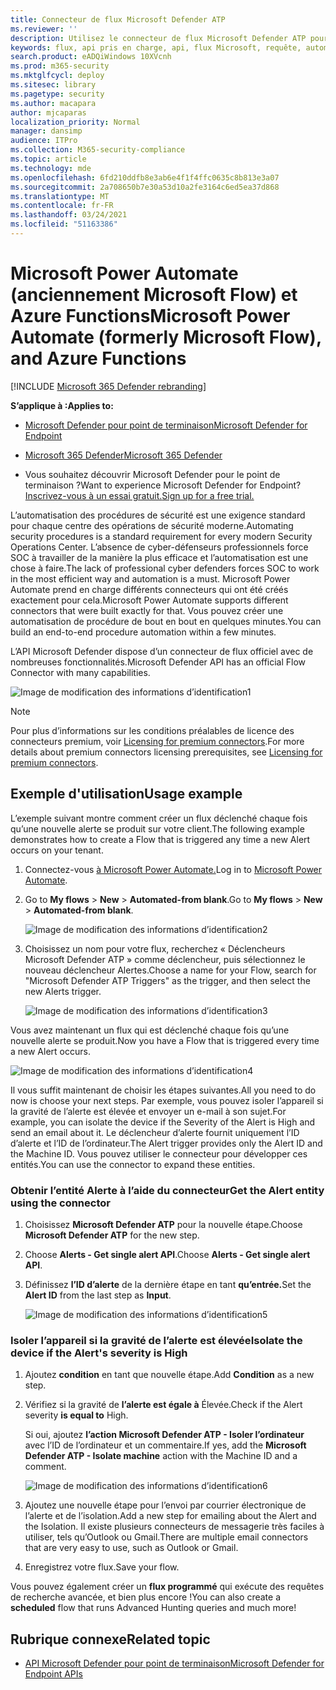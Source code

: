 ```yaml
---
title: Connecteur de flux Microsoft Defender ATP
ms.reviewer: ''
description: Utilisez le connecteur de flux Microsoft Defender ATP pour automatiser la sécurité et créer un flux qui sera déclenché chaque fois qu’une nouvelle alerte se produit sur votre client.
keywords: flux, api pris en charge, api, flux Microsoft, requête, automatisation
search.product: eADQiWindows 10XVcnh
ms.prod: m365-security
ms.mktglfcycl: deploy
ms.sitesec: library
ms.pagetype: security
ms.author: macapara
author: mjcaparas
localization_priority: Normal
manager: dansimp
audience: ITPro
ms.collection: M365-security-compliance
ms.topic: article
ms.technology: mde
ms.openlocfilehash: 6fd210ddfb8e3ab6e4f1f4ffc0635c8b813e3a07
ms.sourcegitcommit: 2a708650b7e30a53d10a2fe3164c6ed5ea37d868
ms.translationtype: MT
ms.contentlocale: fr-FR
ms.lasthandoff: 03/24/2021
ms.locfileid: "51163386"
---
```

# <a name="microsoft-power-automate-formerly-microsoft-flow-and-azure-functions"></a><span data-ttu-id="75bd6-104">Microsoft Power Automate (anciennement Microsoft Flow) et Azure Functions</span><span class="sxs-lookup"><span data-stu-id="75bd6-104">Microsoft Power Automate (formerly Microsoft Flow), and Azure Functions</span></span>

[!INCLUDE [Microsoft 365 Defender rebranding](../../includes/microsoft-defender.md)]

<span data-ttu-id="75bd6-105">**S’applique à :**</span><span class="sxs-lookup"><span data-stu-id="75bd6-105">**Applies to:**</span></span>
- [<span data-ttu-id="75bd6-106">Microsoft Defender pour point de terminaison</span><span class="sxs-lookup"><span data-stu-id="75bd6-106">Microsoft Defender for Endpoint</span></span>](https://go.microsoft.com/fwlink/p/?linkid=2154037)
- [<span data-ttu-id="75bd6-107">Microsoft 365 Defender</span><span class="sxs-lookup"><span data-stu-id="75bd6-107">Microsoft 365 Defender</span></span>](https://go.microsoft.com/fwlink/?linkid=2118804)


- <span data-ttu-id="75bd6-108">Vous souhaitez découvrir Microsoft Defender pour le point de terminaison ?</span><span class="sxs-lookup"><span data-stu-id="75bd6-108">Want to experience Microsoft Defender for Endpoint?</span></span> [<span data-ttu-id="75bd6-109">Inscrivez-vous à un essai gratuit.</span><span class="sxs-lookup"><span data-stu-id="75bd6-109">Sign up for a free trial.</span></span>](https://www.microsoft.com/microsoft-365/windows/microsoft-defender-atp?ocid=docs-wdatp-exposedapis-abovefoldlink) 

<span data-ttu-id="75bd6-110">L’automatisation des procédures de sécurité est une exigence standard pour chaque centre des opérations de sécurité moderne.</span><span class="sxs-lookup"><span data-stu-id="75bd6-110">Automating security procedures is a standard requirement for every modern Security Operations Center.</span></span> <span data-ttu-id="75bd6-111">L’absence de cyber-défenseurs professionnels force SOC à travailler de la manière la plus efficace et l’automatisation est une chose à faire.</span><span class="sxs-lookup"><span data-stu-id="75bd6-111">The lack of professional cyber defenders forces SOC to work in the most efficient way and automation is a must.</span></span> <span data-ttu-id="75bd6-112">Microsoft Power Automate prend en charge différents connecteurs qui ont été créés exactement pour cela.</span><span class="sxs-lookup"><span data-stu-id="75bd6-112">Microsoft Power Automate supports different connectors that were built exactly for that.</span></span> <span data-ttu-id="75bd6-113">Vous pouvez créer une automatisation de procédure de bout en bout en quelques minutes.</span><span class="sxs-lookup"><span data-stu-id="75bd6-113">You can build an end-to-end procedure automation within a few minutes.</span></span>

<span data-ttu-id="75bd6-114">L’API Microsoft Defender dispose d’un connecteur de flux officiel avec de nombreuses fonctionnalités.</span><span class="sxs-lookup"><span data-stu-id="75bd6-114">Microsoft Defender API has an official Flow Connector with many capabilities.</span></span>

![Image de modification des informations d’identification1](images/api-flow-0.png)

> [!NOTE]
> <span data-ttu-id="75bd6-116">Pour plus d’informations sur les conditions préalables de licence des connecteurs premium, voir [Licensing for premium connectors](https://docs.microsoft.com/power-automate/triggers-introduction#licensing-for-premium-connectors).</span><span class="sxs-lookup"><span data-stu-id="75bd6-116">For more details about premium connectors licensing prerequisites, see [Licensing for premium connectors](https://docs.microsoft.com/power-automate/triggers-introduction#licensing-for-premium-connectors).</span></span>


## <a name="usage-example"></a><span data-ttu-id="75bd6-117">Exemple d'utilisation</span><span class="sxs-lookup"><span data-stu-id="75bd6-117">Usage example</span></span>

<span data-ttu-id="75bd6-118">L’exemple suivant montre comment créer un flux déclenché chaque fois qu’une nouvelle alerte se produit sur votre client.</span><span class="sxs-lookup"><span data-stu-id="75bd6-118">The following example demonstrates how to create a Flow that is triggered any time a new Alert occurs on your tenant.</span></span>

1. <span data-ttu-id="75bd6-119">Connectez-vous [à Microsoft Power Automate.](https://flow.microsoft.com)</span><span class="sxs-lookup"><span data-stu-id="75bd6-119">Log in to [Microsoft Power Automate](https://flow.microsoft.com).</span></span>

2. <span data-ttu-id="75bd6-120">Go to **My flows**  >  **New**  >  **Automated-from blank**.</span><span class="sxs-lookup"><span data-stu-id="75bd6-120">Go to **My flows** > **New** > **Automated-from blank**.</span></span>

    ![Image de modification des informations d’identification2](images/api-flow-1.png)

3. <span data-ttu-id="75bd6-122">Choisissez un nom pour votre flux, recherchez « Déclencheurs Microsoft Defender ATP » comme déclencheur, puis sélectionnez le nouveau déclencheur Alertes.</span><span class="sxs-lookup"><span data-stu-id="75bd6-122">Choose a name for your Flow, search for "Microsoft Defender ATP Triggers" as the trigger, and then select the new Alerts trigger.</span></span>

    ![Image de modification des informations d’identification3](images/api-flow-2.png)

<span data-ttu-id="75bd6-124">Vous avez maintenant un flux qui est déclenché chaque fois qu’une nouvelle alerte se produit.</span><span class="sxs-lookup"><span data-stu-id="75bd6-124">Now you have a Flow that is triggered every time a new Alert occurs.</span></span>

![Image de modification des informations d’identification4](images/api-flow-3.png)

<span data-ttu-id="75bd6-126">Il vous suffit maintenant de choisir les étapes suivantes.</span><span class="sxs-lookup"><span data-stu-id="75bd6-126">All you need to do now is choose your next steps.</span></span>
<span data-ttu-id="75bd6-127">Par exemple, vous pouvez isoler l’appareil si la gravité de l’alerte est élevée et envoyer un e-mail à son sujet.</span><span class="sxs-lookup"><span data-stu-id="75bd6-127">For example, you can isolate the device if the Severity of the Alert is High and send an email about it.</span></span>
<span data-ttu-id="75bd6-128">Le déclencheur d’alerte fournit uniquement l’ID d’alerte et l’ID de l’ordinateur.</span><span class="sxs-lookup"><span data-stu-id="75bd6-128">The Alert trigger provides only the Alert ID and the Machine ID.</span></span> <span data-ttu-id="75bd6-129">Vous pouvez utiliser le connecteur pour développer ces entités.</span><span class="sxs-lookup"><span data-stu-id="75bd6-129">You can use the connector to expand these entities.</span></span>

### <a name="get-the-alert-entity-using-the-connector"></a><span data-ttu-id="75bd6-130">Obtenir l’entité Alerte à l’aide du connecteur</span><span class="sxs-lookup"><span data-stu-id="75bd6-130">Get the Alert entity using the connector</span></span>

1. <span data-ttu-id="75bd6-131">Choisissez **Microsoft Defender ATP** pour la nouvelle étape.</span><span class="sxs-lookup"><span data-stu-id="75bd6-131">Choose **Microsoft Defender ATP** for the new step.</span></span>

2. <span data-ttu-id="75bd6-132">Choose **Alerts - Get single alert API**.</span><span class="sxs-lookup"><span data-stu-id="75bd6-132">Choose **Alerts - Get single alert API**.</span></span>

3. <span data-ttu-id="75bd6-133">Définissez **l’ID d’alerte** de la dernière étape en tant **qu’entrée.**</span><span class="sxs-lookup"><span data-stu-id="75bd6-133">Set the **Alert ID** from the last step as **Input**.</span></span>

    ![Image de modification des informations d’identification5](images/api-flow-4.png)

### <a name="isolate-the-device-if-the-alerts-severity-is-high"></a><span data-ttu-id="75bd6-135">Isoler l’appareil si la gravité de l’alerte est élevée</span><span class="sxs-lookup"><span data-stu-id="75bd6-135">Isolate the device if the Alert's severity is High</span></span>

1. <span data-ttu-id="75bd6-136">Ajoutez **condition** en tant que nouvelle étape.</span><span class="sxs-lookup"><span data-stu-id="75bd6-136">Add **Condition** as a new step.</span></span>

2. <span data-ttu-id="75bd6-137">Vérifiez si la gravité de **l’alerte est égale à** Élevée.</span><span class="sxs-lookup"><span data-stu-id="75bd6-137">Check if the Alert severity **is equal to** High.</span></span>

   <span data-ttu-id="75bd6-138">Si oui, ajoutez **l’action Microsoft Defender ATP - Isoler l’ordinateur** avec l’ID de l’ordinateur et un commentaire.</span><span class="sxs-lookup"><span data-stu-id="75bd6-138">If yes, add the **Microsoft Defender ATP - Isolate machine** action with the Machine ID and a comment.</span></span>

    ![Image de modification des informations d’identification6](images/api-flow-5.png)

3. <span data-ttu-id="75bd6-140">Ajoutez une nouvelle étape pour l’envoi par courrier électronique de l’alerte et de l’isolation.</span><span class="sxs-lookup"><span data-stu-id="75bd6-140">Add a new step for emailing about the Alert and the Isolation.</span></span> <span data-ttu-id="75bd6-141">Il existe plusieurs connecteurs de messagerie très faciles à utiliser, tels qu’Outlook ou Gmail.</span><span class="sxs-lookup"><span data-stu-id="75bd6-141">There are multiple email connectors that are very easy to use, such as Outlook or Gmail.</span></span>

4. <span data-ttu-id="75bd6-142">Enregistrez votre flux.</span><span class="sxs-lookup"><span data-stu-id="75bd6-142">Save your flow.</span></span>

<span data-ttu-id="75bd6-143">Vous pouvez également créer un **flux programmé** qui exécute des requêtes de recherche avancée, et bien plus encore !</span><span class="sxs-lookup"><span data-stu-id="75bd6-143">You can also create a **scheduled** flow that runs Advanced Hunting queries and much more!</span></span>

## <a name="related-topic"></a><span data-ttu-id="75bd6-144">Rubrique connexe</span><span class="sxs-lookup"><span data-stu-id="75bd6-144">Related topic</span></span>
- [<span data-ttu-id="75bd6-145">API Microsoft Defender pour point de terminaison</span><span class="sxs-lookup"><span data-stu-id="75bd6-145">Microsoft Defender for Endpoint APIs</span></span>](apis-intro.md)
